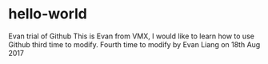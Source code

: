 # hello-world
Evan trial of Github
This is Evan from VMX, I would like to learn how to use Github
third time to modify.
Fourth time to modify by Evan Liang on 18th Aug 2017
